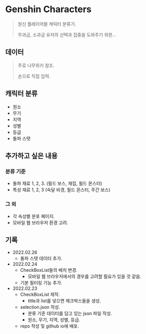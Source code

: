 # Genshin Characters

> 원신 플레이어블 캐릭터 분류기.
>
> 무과금, 소과금 유저의 선택과 집중을 도와주기 위한...



## 데이터

> 주로 나무위키 참조.
>
> 손으로 직접 입력.



## 캐릭터 분류

* 원소
* 무기
* 지역
* 성별
* 등급
* 돌파 스탯



## 추가하고 싶은 내용

### 분류 기준

* 돌파 재료 1, 2, 3. (필드 보스, 채집, 필드 몬스터)
* 특성 재료 1, 2, 3 (숙달 비경, 필드 몬스터, 주간 보스)



### 그 외

* 각 속성별 분포 페이지.
* 모바일 웹 브라우저 환경 고려.



## 기록

* 2022.02.26
  * 돌파 스탯 데이터 추가.
* 2022.02.24
  * CheckBoxList들의 배치 변경.
    * 모바일 웹 브라우저에서의 경우를 고려할 필요가 있을 것 같음.
  * 기본 필터링 기능 추가.
* 2022.02.23
  * CheckBoxList 제작.
    * title과 list를 넣으면 체크박스들을 생성.
  * selection.json 작성.
    * 분류 기준 데이터를 담고 있는 json 파일 작성.
    * 원소, 무기, 지역, 성별, 등급.
  * repo 작성 및 github io에 배포.
